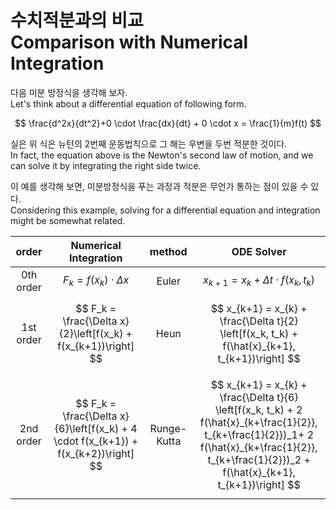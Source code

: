 # 수치적분과의 비교<br>Comparison with Numerical Integration


다음 미분 방정식을 생각해 보자.<br>Let's think about a differential equation of following form.


$$
    \frac{d^2x}{dt^2}+0 \cdot \frac{dx}{dt} + 0 \cdot x = \frac{1}{m}f(t)
$$


실은 위 식은 뉴턴의 2번째 운동법칙으로 그 해는 우변을 두번 적분한 것이다.<br>
In fact, the equation above is the Newton's second law of motion, and we can solve it by integrating the right side twice.


이 예를 생각해 보면, 미분방정식을 푸는 과정과 적분은 무언가 통하는 점이 있을 수 있다.<br>Considering this example, solving for a differential equation and integration might be somewhat related.


|  order  | Numerical Integration       | method | ODE Solver                    |
|:---------:|:--------------------------------:|:--------:|:------------------------------------------------:|
| 0th order | $$ F_k = f(x_k)\cdot \Delta x $$ |  Euler   | $$ x_{k+1} = x_{k} + \Delta t \cdot f(x_k, t_k) $$ |
| 1st order | $$ F_k = \frac{\Delta x}{2}\left[f(x_k) + f(x_{k+1})\right] $$ |  Heun   | $$ x_{k+1} = x_{k} + \frac{\Delta t}{2} \left[f(x_k, t_k) + f(\hat{x}_{k+1}, t_{k+1})\right] $$ |
| 2nd order | $$ F_k = \frac{\Delta x}{6}\left[f(x_k) + 4 \cdot f(x_{k+1}) + f(x_{k+2})\right] $$ |  Runge-Kutta   | $$ x_{k+1} = x_{k} + \frac{\Delta t}{6} \left[f(x_k, t_k) + 2 f(\hat{x}_{k+\frac{1}{2}}, t_{k+\frac{1}{2}})_1+ 2 f(\hat{x}_{k+\frac{1}{2}}, t_{k+\frac{1}{2}})_2 + f(\hat{x}_{k+1}, t_{k+1})\right] $$ |

